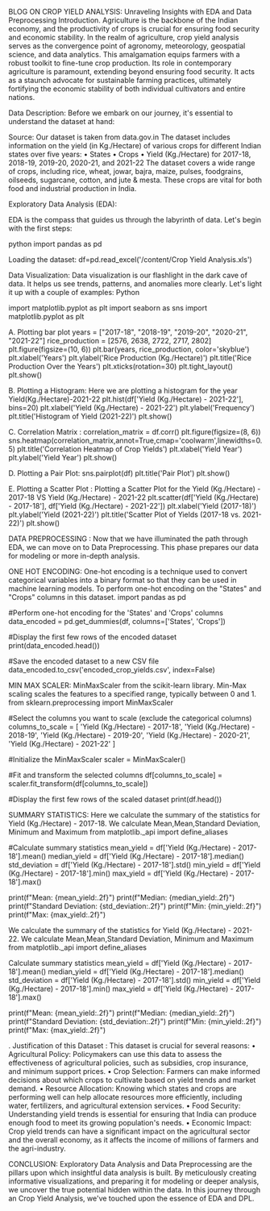 BLOG ON CROP YIELD ANALYSIS: Unraveling Insights with EDA and Data Preprocessing Introduction. Agriculture is the backbone of the Indian economy, and the productivity of crops is crucial for ensuring food security and economic stability. In the realm of agriculture, crop yield analysis serves as the convergence point of agronomy, meteorology, geospatial science, and data analytics. This amalgamation equips farmers with a robust toolkit to fine-tune crop production. Its role in contemporary agriculture is paramount, extending beyond ensuring food security. It acts as a staunch advocate for sustainable farming practices, ultimately fortifying the economic stability of both individual cultivators and entire nations.

Data Description: Before we embark on our journey, it's essential to understand the dataset at hand:

Source:
Our dataset is taken from data.gov.in The dataset includes information on the yield (in Kg./Hectare) of various crops for different Indian states over five years:
• States
• Crops
• Yield (Kg./Hectare) for 2017-18, 2018-19, 2019-20, 2020-21, and 2021-22
The dataset covers a wide range of crops, including rice, wheat, jowar, bajra, maize, pulses, foodgrains, oilseeds, sugarcane, cotton, and jute & mesta. These crops are vital for both food and industrial production in India.

Exploratory Data Analysis (EDA):

EDA is the compass that guides us through the labyrinth of data. Let's begin with the first steps:

python import pandas as pd

Loading the dataset:
df=pd.read_excel('/content/Crop Yield Analysis.xls')

Data Visualization:
Data visualization is our flashlight in the dark cave of data. It helps us see trends, patterns, and anomalies more clearly. Let's light it up with a couple of examples: Python

import matplotlib.pyplot as plt
import seaborn as sns
import matplotlib.pyplot as plt

A. Plotting bar plot years = ["2017-18", "2018-19", "2019-20", "2020-21", "2021-22"] 
rice_production = [2576, 2638, 2722, 2717, 2802]
plt.figure(figsize=(10, 6))
plt.bar(years, rice_production, color='skyblue')
plt.xlabel('Years')
plt.ylabel('Rice Production (Kg./Hectare)')
plt.title('Rice Production Over the Years')
plt.xticks(rotation=30)
plt.tight_layout()
plt.show()

B. Plotting a Histogram:
Here we are plotting a histogram for the year Yield(Kg./Hectare)-2021-22
plt.hist(df['Yield (Kg./Hectare) - 2021-22'], bins=20)
plt.xlabel('Yield (Kg./Hectare) - 2021-22')
plt.ylabel('Frequency') 
plt.title('Histogram of Yield (2021-22)')
plt.show()

C. Correlation Matrix : 
correlation_matrix = df.corr() 
plt.figure(figsize=(8, 6)) 
sns.heatmap(correlation_matrix,annot=True,cmap='coolwarm',linewidths=0.5)
plt.title('Correlation Heatmap of Crop Yields') 
plt.xlabel('Yield Year')
plt.ylabel('Yield Year') plt.show()

D. Plotting a Pair Plot:
sns.pairplot(df)
plt.title('Pair Plot') 
plt.show()

E. Plotting a Scatter Plot :
Plotting a Scatter Plot for the Yield (Kg./Hectare) - 2017-18 VS Yield (Kg./Hectare) - 2021-22 
plt.scatter(df['Yield (Kg./Hectare) - 2017-18'], df['Yield (Kg./Hectare) - 2021-22']) 
plt.xlabel('Yield (2017-18)')
plt.ylabel('Yield (2021-22)') 
plt.title('Scatter Plot of Yields (2017-18 vs. 2021-22)') 
plt.show()


DATA PREPROCESSING : Now that we have illuminated the path through EDA, we can move on to Data Preprocessing. This phase prepares our data for modeling or more in-depth analysis. 

ONE HOT ENCODING: One-hot encoding is a technique used to convert categorical variables into a binary format so that they can be used in machine learning models. To perform one-hot encoding on the "States" and "Crops" columns in this dataset.
import pandas as pd

#Perform one-hot encoding for the 'States' and 'Crops' columns
data_encoded = pd.get_dummies(df, columns=['States', 'Crops'])

#Display the first few rows of the encoded dataset
print(data_encoded.head())

#Save the encoded dataset to a new CSV file
data_encoded.to_csv('encoded_crop_yields.csv', index=False)

MIN MAX SCALER: MinMaxScaler from the scikit-learn library. Min-Max scaling scales the features to a specified range, typically between 0 and 1. 
from sklearn.preprocessing import MinMaxScaler

#Select the columns you want to scale (exclude the categorical columns)
columns_to_scale = [ 'Yield (Kg./Hectare) - 2017-18', 'Yield (Kg./Hectare) - 2018-19', 'Yield (Kg./Hectare) - 2019-20', 'Yield (Kg./Hectare) - 2020-21', 'Yield (Kg./Hectare) - 2021-22' ]

#Initialize the MinMaxScaler
scaler = MinMaxScaler()

#Fit and transform the selected columns
df[columns_to_scale] = scaler.fit_transform(df[columns_to_scale])

#Display the first few rows of the scaled dataset
print(df.head())

SUMMARY STATISTICS: Here we calculate the summary of the statistics for Yield (Kg./Hectare) - 2017-18. We calculate Mean,Mean,Standard Deviation, Minimum and Maximum
from matplotlib._api import define_aliases

#Calculate summary statistics
mean_yield = df['Yield (Kg./Hectare) - 2017-18'].mean() 
median_yield = df['Yield (Kg./Hectare) - 2017-18'].median() 
std_deviation = df['Yield (Kg./Hectare) - 2017-18'].std() 
min_yield = df['Yield (Kg./Hectare) - 2017-18'].min() 
max_yield = df['Yield (Kg./Hectare) - 2017-18'].max()

print(f"Mean: {mean_yield:.2f}") 
print(f"Median: {median_yield:.2f}") 
print(f"Standard Deviation: {std_deviation:.2f}")
print(f"Min: {min_yield:.2f}")
print(f"Max: {max_yield:.2f}")

We calculate the summary of the statistics for Yield (Kg./Hectare) - 2021-22. We calculate Mean,Mean,Standard Deviation, Minimum and Maximum 
from matplotlib._api import define_aliases

Calculate summary statistics
mean_yield = df['Yield (Kg./Hectare) - 2017-18'].mean() 
median_yield = df['Yield (Kg./Hectare) - 2017-18'].median() 
std_deviation = df['Yield (Kg./Hectare) - 2017-18'].std() 
min_yield = df['Yield (Kg./Hectare) - 2017-18'].min()
max_yield = df['Yield (Kg./Hectare) - 2017-18'].max()

print(f"Mean: {mean_yield:.2f}")
print(f"Median: {median_yield:.2f}")
print(f"Standard Deviation: {std_deviation:.2f}") 
print(f"Min: {min_yield:.2f}")
print(f"Max: {max_yield:.2f}")

. Justification of this Dataset : This dataset is crucial for several reasons:
• Agricultural Policy: Policymakers can use this data to assess the effectiveness of agricultural policies, such as subsidies, crop insurance, and minimum support prices.
• Crop Selection: Farmers can make informed decisions about which crops to cultivate based on yield trends and market demand. 
• Resource Allocation: Knowing which states and crops are performing well can help allocate resources more efficiently, including water, fertilizers, and agricultural extension services. 
• Food Security: Understanding yield trends is essential for ensuring that India can produce enough food to meet its growing population's needs. 
• Economic Impact: Crop yield trends can have a significant impact on the agricultural sector and the overall economy, as it affects the income of millions of farmers and the agri-industry.

CONCLUSION: Exploratory Data Analysis and Data Preprocessing are the pillars upon which insightful data analysis is built. By meticulously creating informative visualizations, and preparing it for modeling or deeper analysis, we uncover the true potential hidden within the data. In this journey through an Crop Yield Analysis, we've touched upon the essence of EDA and DPL.

